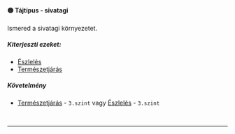 #### 🟡 Tájtípus - sivatagi

Ismered a sivatagi környezetet.

##### Kiterjeszti ezeket:

- [Észlelés](../kepzettsegek/eszleles.md)
- [Természetjárás](../kepzettsegek/termeszetjaras.md)

##### Követelmény

- [Természetjárás](../kepzettsegek/termeszetjaras.md) - `3.szint` vagy [Észlelés](../kepzettsegek/eszleles.md) - `3.szint`

<br />

---
